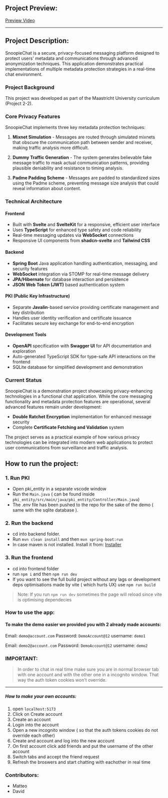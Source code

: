 ## Project Preview:
[Preview Video](https://drive.google.com/file/d/10bRtmmUT3avDvwhWTvyCOrg86k6_Rcyt/view)

-------

## Project Description:

SnoopieChat is a secure, privacy-focused messaging platform designed to protect users' metadata and communications through advanced anonymization techniques. This application demonstrates practical implementations of multiple metadata protection strategies in a real-time chat environment.

### Project Background
This project was developed as part of the Maastricht University curriculum (Project 2-2).

### Core Privacy Features

SnoopieChat implements three key metadata protection techniques:

1. **Mixnet Simulation** - Messages are routed through simulated mixnets that obscure the communication path between sender and receiver, making traffic analysis more difficult.

2. **Dummy Traffic Generation** - The system generates believable fake message traffic to mask actual communication patterns, providing plausible deniability and resistance to timing analysis.

3. **Padme Padding Scheme** - Messages are padded to standardized sizes using the Padme scheme, preventing message size analysis that could reveal information about content.

### Technical Architecture

#### Frontend
- Built with **Svelte** and **SvelteKit** for a responsive, efficient user interface
- Uses **TypeScript** for enhanced type safety and code reliability
- Real-time messaging updates via **WebSocket** connections
- Responsive UI components from **shadcn-svelte** and **Tailwind CSS**

#### Backend
- **Spring Boot** Java application handling authentication, messaging, and security features
- **WebSocket** integration via STOMP for real-time message delivery
- **JPA/Hibernate** for database interaction and persistence
- **JSON Web Token (JWT)** based authentication system

#### PKI (Public Key Infrastructure)
- Separate **Javalin**-based service providing certificate management and key distribution
- Handles user identity verification and certificate issuance
- Facilitates secure key exchange for end-to-end encryption

#### Development Tools
- **OpenAPI** specification with **Swagger UI** for API documentation and exploration
- Auto-generated TypeScript SDK for type-safe API interactions on the frontend
- SQLite database for simplified development and demonstration

### Current Status

SnoopieChat is a demonstration project showcasing privacy-enhancing technologies in a functional chat application. While the core messaging functionality and metadata protection features are operational, several advanced features remain under development:

- **Double Ratchet Encryption** implementation for enhanced message security
- Complete **Certificate Fetching and Validation** system 

The project serves as a practical example of how various privacy technologies can be integrated into modern web applications to protect user communications from surveillance and traffic analysis.

## How to run the project:

### 1. Run PKI
- Open pki_entity in a separate vscode window
- Run the `Main.java` ( can be found inside `pki_entity/src/main/java/pki_entity/Controller/Main.java`)
- The .env file has been pushed to the repo for the sake of the demo ( same with the sqlite database ).

### 2. Run the backend

- cd into backend folder.
- Run `mvn clean install` and then `mvn spring-boot:run`
- In case maven is not installed. Install it from: [Installer](https://maven.apache.org/download.cgi)

### 3. Run the frontend
- cd into frontend folder
- run `npm i` and then `npm run dev`
- If you want to see the full build project without any lags or development deps optimisations made by vite ( which hurts UX) use `npm run build`
> Note: If you run `npm run dev` sometimes the page will reload since vite is optimising dependecies

### How to use the app:

#### To make the demo easier we provided you with 2 already made accounts:

Email: `demo@account.com`
Password: `DemoAccount@12`
username: `demo1`

Email: `demo2@account.com`
Password: `DemoAccount@12`
username: `demo2`

### IMPORTANT: 
> In order to chat in real time make sure you are in normal browser tab with one account and with the other one in a incognito window. That way the auth token cookies won't override.

------------

##### How to make your own accounts:

1. open `localhost:5173`
2. Click on Create account
3. Create an account
4. Login into the account
5. Open a new incognito window ( so that the auth tokens cookies do not override each other)
6. Create and account and log into the new account
7. On first account click add friends and put the username of the other account
8. Switch tabs and accept the friend request
9. Refresh the broswers and start chatting with eachother in real time

### Contributors:

- Matteo
- David
